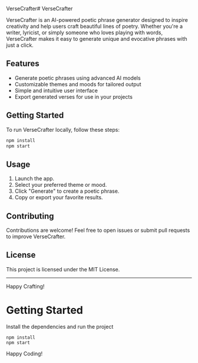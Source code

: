 VerseCrafter# VerseCrafter

VerseCrafter is an AI-powered poetic phrase generator designed to inspire creativity and help users craft beautiful lines of poetry. Whether you're a writer, lyricist, or simply someone who loves playing with words, VerseCrafter makes it easy to generate unique and evocative phrases with just a click.

## Features

- Generate poetic phrases using advanced AI models
- Customizable themes and moods for tailored output
- Simple and intuitive user interface
- Export generated verses for use in your projects

## Getting Started

To run VerseCrafter locally, follow these steps:

```bash
npm install
npm start
```

## Usage

1. Launch the app.
2. Select your preferred theme or mood.
3. Click "Generate" to create a poetic phrase.
4. Copy or export your favorite results.

## Contributing

Contributions are welcome! Feel free to open issues or submit pull requests to improve VerseCrafter.

## License

This project is licensed under the MIT License.

---

Happy Crafting!
# 
# Getting Started
Install the dependencies and run the project
```
npm install
npm start
```
Happy Coding!
